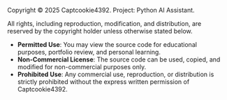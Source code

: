 Copyright © 2025 Captcookie4392.
Project: Python AI Assistant.

All rights, including reproduction, modification, and distribution, are reserved by the copyright holder unless otherwise stated below.

* **Permitted Use**: You may view the source code for educational purposes, portfolio review, and personal learning.
* **Non-Commercial License**: The source code can be used, copied, and modified for non-commercial purposes only.
* **Prohibited Use**: Any commercial use, reproduction, or distribution is strictly prohibited without the express written permission of Captcookie4392.
